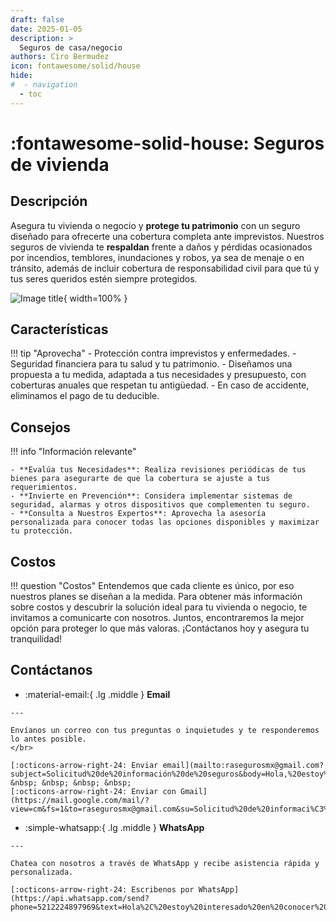 ```yaml
---
draft: false
date: 2025-01-05
description: >
  Seguros de casa/negocio
authors: Ciro Bermudez
icon: fontawesome/solid/house
hide: 
#  - navigation
  - toc
---
```


# :fontawesome-solid-house: Seguros de vivienda

## Descripción

<div class="justify" markdown>

Asegura tu vivienda o negocio y **protege tu patrimonio** con un seguro diseñado para ofrecerte una cobertura completa ante imprevistos. Nuestros seguros de vivienda te **respaldan** frente a daños y pérdidas ocasionados por incendios, temblores, inundaciones y robos, ya sea de menaje o en tránsito, además de incluir cobertura de responsabilidad civil para que tú y tus seres queridos estén siempre protegidos.

</div>

![Image title](https://dummyimage.com/600x200/f5f5f5/aaaaaa?text=–%20Image%20–){ width=100% }

## Características

!!! tip "Aprovecha"
    - Protección contra imprevistos y enfermedades.
    - Seguridad financiera para tu salud y tu patrimonio.
    - Diseñamos una propuesta a tu medida, adaptada a tus necesidades y presupuesto, con coberturas anuales que respetan tu antigüedad.
    - En caso de accidente, eliminamos el pago de tu deducible.

## Consejos

!!! info "Información relevante"

    - **Evalúa tus Necesidades**: Realiza revisiones periódicas de tus bienes para asegurarte de que la cobertura se ajuste a tus requerimientos.
    - **Invierte en Prevención**: Considera implementar sistemas de seguridad, alarmas y otros dispositivos que complementen tu seguro.
    - **Consulta a Nuestros Expertos**: Aprovecha la asesoría personalizada para conocer todas las opciones disponibles y maximizar tu protección.

## Costos

!!! question "Costos"
    Entendemos que cada cliente es único, por eso nuestros planes se diseñan a la medida. Para obtener más información sobre costos y descubrir la solución ideal para tu vivienda o negocio, te invitamos a comunicarte con nosotros. Juntos, encontraremos la mejor opción para proteger lo que más valoras. ¡Contáctanos hoy y asegura tu tranquilidad!

## Contáctanos

<div class="grid cards" markdown>

-    :material-email:{ .lg .middle } __Email__

    ---

    Envíanos un correo con tus preguntas o inquietudes y te responderemos lo antes posible.
    </br>

    [:octicons-arrow-right-24: Enviar email](mailto:rasegurosmx@gmail.com?subject=Solicitud%20de%20información%20de%20seguros&body=Hola,%20estoy%20interesado%20en%20conocer%20más%20sobre%20las%20opciones%20de%20seguro.%20Agradecería%20su%20respuesta.%20Saludos.) &nbsp; &nbsp; &nbsp; &nbsp;
    [:octicons-arrow-right-24: Enviar con Gmail](https://mail.google.com/mail/?view=cm&fs=1&to=rasegurosmx@gmail.com&su=Solicitud%20de%20informaci%C3%B3n%20de%20seguros&body=Hola,%20estoy%20interesado%20en%20conocer%20m%C3%A1s%20sobre%20las%20opciones%20de%20seguro.%20Agradecer%C3%ADa%20su%20respuesta.%20Saludos.)

-    :simple-whatsapp:{ .lg .middle } __WhatsApp__

    ---

    Chatea con nosotros a través de WhatsApp y recibe asistencia rápida y personalizada.

    [:octicons-arrow-right-24: Escribenos por WhatsApp](https://api.whatsapp.com/send?phone=5212224897969&text=Hola%2C%20estoy%20interesado%20en%20conocer%20m%C3%A1s%20sobre%20las%20opciones%20de%20seguro.%20Agradecer%C3%ADa%20su%20respuesta.%20Saludos.)

</div>

